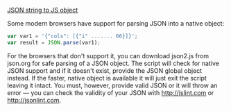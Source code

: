 [JSON string to JS object](http://stackoverflow.com/questions/2257117/json-string-to-js-object)



Some modern browsers have support for parsing JSON into a native object:

```js
var var1 = '{"cols": [{"i" ....... 66}]}';
var result = JSON.parse(var1);
```

For the browsers that don't support it, you can download json2.js from json.org for safe parsing of a JSON object. The script will check for native JSON support and if it doesn't exist, provide the JSON global object instead. If the faster, native object is available it will just exit the script leaving it intact. You must, however, provide valid JSON or it will throw an error — you can check the validity of your JSON with http://jslint.com or http://jsonlint.com.
